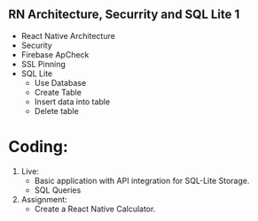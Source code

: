 ## RN Architecture, Securrity and SQL Lite 1

- React Native Architecture
- Security
- Firebase ApCheck
- SSL Pinning
- SQL Lite
  - Use Database
  - Create Table
  - Insert data into table
  - Delete table

# Coding:

1. Live:
   - Basic application with API integration for SQL-Lite Storage.
   - SQL Queries
2. Assignment:
   - Create a React Native Calculator.

